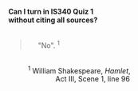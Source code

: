 **Can I turn in IS340 Quiz 1**   
**without citing all sources?**  
&nbsp;
>&nbsp;&nbsp;&nbsp;&nbsp;&nbsp;"No". <sup>1</sup>  

&nbsp;  
&nbsp;&nbsp;&nbsp;&nbsp;&nbsp;&nbsp;&nbsp;&nbsp;&nbsp;&nbsp;<sup>1</sup> William Shakespeare, *Hamlet*,  
&nbsp;&nbsp;&nbsp;&nbsp;&nbsp;&nbsp;&nbsp;&nbsp;&nbsp;&nbsp;&nbsp;&nbsp;&nbsp;&nbsp;&nbsp;&nbsp;&nbsp;&nbsp;&nbsp;&nbsp;&nbsp;&nbsp;&nbsp;&nbsp;Act III, Scene 1, line 96
